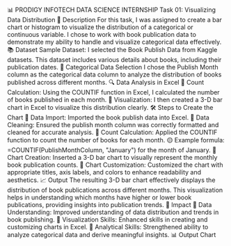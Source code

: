 📊 PRODIGY INFOTECH DATA SCIENCE INTERNSHIP
       Task 01: Visualizing Data Distribution
            📄 Description
                        For this task, I was assigned to create a bar chart or histogram to visualize the distribution of a categorical or continuous variable. I chose                  to work with book publication data to demonstrate my ability to handle and visualize categorical data effectively.
            📚 Dataset
                        Sample Dataset: I selected the Book Publish Data from Kaggle datasets. This dataset includes various details about books, including their                        publication dates.
            📅 Categorical Data Selection
                        I chose the Publish Month column as the categorical data column to analyze the distribution of books published across different months.
            🔍 Data Analysis in Excel
                       🔵 Count Calculation: Using the COUNTIF function in Excel, I calculated the number of books published in each month.
                       🔵 Visualization: I then created a 3-D bar chart in Excel to visualize this distribution clearly.
            🛠️ Steps to Create the Chart
                       🔵 Data Import: Imported the book publish data into Excel.
                       🔵 Data Cleaning: Ensured the publish month column was correctly formatted and cleaned for accurate analysis.
                       🔵 Count Calculation: Applied the COUNTIF function to count the number of books for each month.
                                   🟡 Example formula: =COUNTIF(PublishMonthColumn, "January") for the month of January.
                       🔵 Chart Creation: Inserted a 3-D bar chart to visually represent the monthly book publication counts.
                       🔵 Chart Customization: Customized the chart with appropriate titles, axis labels, and colors to enhance readability and aesthetics.
            📈 Output
                        The resulting 3-D bar chart effectively displays the distribution of book publications across different months. This visualization helps in                      understanding which months have higher or lower book publications, providing insights into publication trends.
            🎯 Impact
                      🔵 Data Understanding: Improved understanding of data distribution and trends in book publishing.
                      🔵 Visualization Skills: Enhanced skills in creating and customizing charts in Excel.
                      🔵 Analytical Skills: Strengthened ability to analyze categorical data and derive meaningful insights.
            📊 Output Chart
                         

